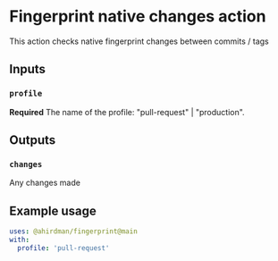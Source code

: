 # Fingerprint native changes action

This action checks native fingerprint changes between commits / tags

## Inputs

### `profile`

**Required** The name of the profile: "pull-request" | "production".

## Outputs

### `changes`

Any changes made

## Example usage

```yaml
uses: @ahirdman/fingerprint@main
with:
  profile: 'pull-request'
```
